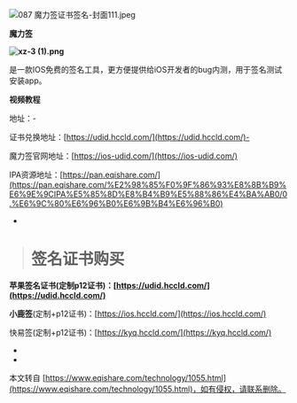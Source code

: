 ![087 魔力签证书签名-封面111.jpeg](https://www.eqishare.com/zb_users/upload/2023/09/202309161694865237452660.jpeg)

**魔力签**

**![xz-3 (1).png](https://www.eqishare.com/zb_users/upload/2023/09/202309161694865274313121.png)**

是一款IOS免费的签名工具，更方便提供给iOS开发者的bug内测，用于签名测试安装app。

**视频教程**

地址：-

证书兑换地址：[https://udid.hccld.com/](https://udid.hccld.com/)-

魔力签官网地址：[https://ios-udid.com/](https://ios-udid.com/)

IPA资源地址：[https://pan.eqishare.com/](https://pan.eqishare.com/%E2%98%85%F0%9F%86%93%E8%8B%B9%E6%9E%9CIPA%E5%85%8D%E8%B4%B9%E5%88%86%E4%BA%AB0/0.%E6%9C%80%E6%96%B0%E6%9B%B4%E6%96%B0)

-

> **签名证书购买**
> ==========

****苹果签名证书**(定制p12证书)：[https://udid.hccld.com/](https://udid.hccld.com/)**

**小鹿签**(定制+p12证书)：[https://ios.hccld.com/](https://ios.hccld.com/)

快易签(定制+p12证书)：[https://kyq.hccld.com/](https://kyq.hccld.com/)

-

-

本文转自 [https://www.eqishare.com/technology/1055.html](https://www.eqishare.com/technology/1055.html)，如有侵权，请联系删除。